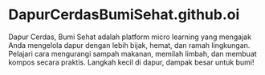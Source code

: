# DapurCerdasBumiSehat.github.oi
Dapur Cerdas, Bumi Sehat adalah platform micro learning yang mengajak Anda mengelola dapur dengan lebih bijak, hemat, dan ramah lingkungan. Pelajari cara mengurangi sampah makanan, memilah limbah, dan membuat kompos secara praktis. Langkah kecil di dapur, dampak besar untuk bumi!
